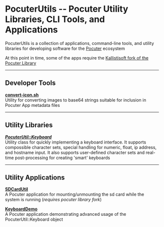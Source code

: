 # PocuterUtils -- Pocuter Utility Libraries, CLI Tools, and Applications
PocuterUtils is a collection of applications, command-line tools, and utility libraries for developing software for the [Pocuter](https://pocuter.com/pocuter-one) ecosystem

At this point in time, some of the apps require the [Kallistisoft fork of the Pocuter Library](https://github.com/kallistisoft/PocuterLib) 


***

## Developer Tools

**[convert-icon.sh](Tools/)**<br/>Utility for converting images to base64 strings suitable for inclusion in Pocuter App metadata files


***

## Utility Libraries
***[PocuterUtil::Keyboard](Libs/Keyboard)***<br/>Utility class for quickly implementing a keyboard interface. It supports compossible character sets, special handling for numeric, float, ip address, and hostname input. It also supports user-defined character sets and real-time post-processing for creating 'smart' keyboards

***

## Utility Applications
**[SDCardUtil](Apps/SDCardUtil)**<br/>A Pocuter application for mounting/unmounting the sd card while the system is running (*requires pocuter library fork*)

**[KeyboardDemo](Apps/KeyboardDemo)**<br/>A Pocuter application demonstrating advanced usage of the PocuterUtil::Keyboard object
